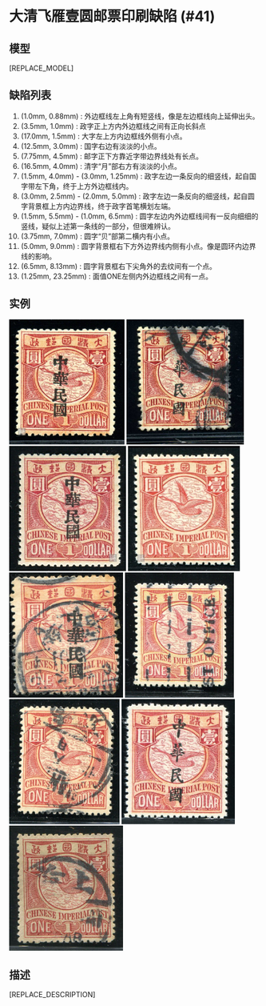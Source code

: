 # 大清飞雁壹圆邮票印刷缺陷 (#41)

## 模型
[REPLACE_MODEL]

## 缺陷列表
1. (1.0mm, 0.88mm) :  外边框线左上角有短竖线，像是左边框线向上延伸出头。
1. (3.5mm, 1.0mm) :  政字正上方内外边框线之间有正向长斜点
1. (17.0mm, 1.5mm) :  大字左上方内边框线外侧有小点。
1. (12.5mm, 3.0mm) :  国字右边有淡淡的小点。
1. (7.75mm, 4.5mm) :  邮字正下方靠近字带边界线处有长点。
1. (16.5mm, 4.0mm) :  清字“月”部右方有淡淡的小点。
1. (1.5mm, 4.0mm) - (3.0mm, 1.25mm) :  政字左边一条反向的细竖线，起自国字带左下角，终于上方外边框线内。
1. (3.0mm, 2.5mm) - (2.0mm, 5.0mm) :  政字左边一条反向的细竖线，起自圆字背景框上方内边界线，终于政字首笔横划左端。
1. (1.5mm, 5.5mm) - (1.0mm, 6.5mm) :  圆字左边内外边框线间有一反向细细的竖线，疑似上述第一条线的一部分，但很难辨认。
1. (3.75mm, 7.0mm) :  圆字“贝”部第二横内有小点。
1. (5.0mm, 9.0mm) :  圆字背景框右下方外边界线内侧有小点。像是圆环内边界线的影响。
1. (6.5mm, 8.13mm) :  圆字背景框右下尖角外的去纹间有一个点。
1. (1.25mm, 23.25mm) :  面值ONE左侧内外边框线之间有一点。


## 实例
<img src="2010-10-05_00035797057A.jpg" height=250/> <img src="2011-03-06_00040706031A.jpg" height=250/> <img src="2012-04-07_00058972032A.jpg" height=250/> <img src="2012-05-08_00056749048A.jpg" height=250/> <img src="2012-11-06_00073095012A.jpg" height=250/> <img src="2014-04-20_00143257067A.jpg" height=250/> <img src="2014-07-27_00151343330A.jpg" height=250/> <img src="2015-11-15_00193647017A.jpg" height=250/> <img src="2016-06-17_00215431078A.jpg" height=250/> 


## 描述
[REPLACE_DESCRIPTION]
